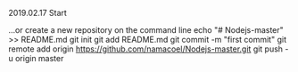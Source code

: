 2019.02.17 Start

…or create a new repository on the command line
echo "# Nodejs-master" >> README.md
git init
git add README.md
git commit -m "first commit"
git remote add origin https://github.com/namacoel/Nodejs-master.git
git push -u origin master